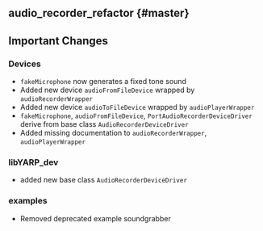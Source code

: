 audio_recorder_refactor {#master}
-------------------------

## Important Changes

### Devices

* `fakeMicrophone` now generates a fixed tone sound
* Added new device `audioFromFileDevice` wrapped by `audioRecorderWrapper`
* Added new device `audioToFileDevice` wrapped by `audioPlayerWrapper`
* `fakeMicrophone`, `audioFromFileDevice`, `PortAudioRecorderDeviceDriver` derive from base class `AudioRecorderDeviceDriver` 
* Added missing documentation to `audioRecorderWrapper`, `audioPlayerWrapper`

### libYARP_dev

* added new base class `AudioRecorderDeviceDriver`

### examples

* Removed deprecated example soundgrabber
